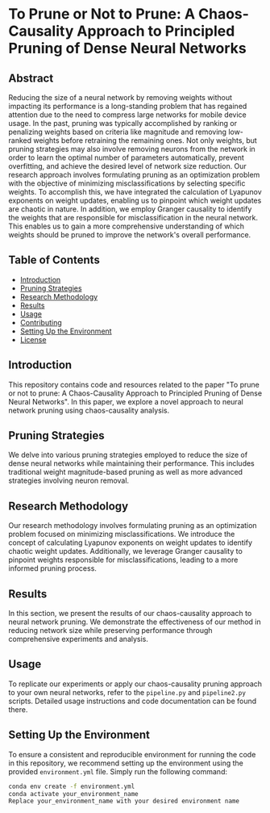 # To Prune or Not to Prune: A Chaos-Causality Approach to Principled Pruning of Dense Neural Networks

## Abstract
Reducing the size of a neural network by removing weights without impacting its performance is a long-standing problem that has regained attention due to the need to compress large networks for mobile device usage. In the past, pruning was typically accomplished by ranking or penalizing weights based on criteria like magnitude and removing low-ranked weights before retraining the remaining ones. Not only weights, but pruning strategies may also involve removing neurons from the network in order to learn the optimal number of parameters automatically, prevent overfitting, and achieve the desired level of network size reduction. Our research approach involves formulating pruning as an optimization problem with the objective of minimizing misclassifications by selecting specific weights. To accomplish this, we have integrated the calculation of Lyapunov exponents on weight updates, enabling us to pinpoint which weight updates are chaotic in nature. In addition, we employ Granger causality to identify the weights that are responsible for misclassification in the neural network. This enables us to gain a more comprehensive understanding of which weights should be pruned to improve the network's overall performance.

## Table of Contents
- [Introduction](#introduction)
- [Pruning Strategies](#pruning-strategies)
- [Research Methodology](#research-methodology)
- [Results](#results)
- [Usage](#usage)
- [Contributing](#contributing)
- [Setting Up the Environment](#setting-up-the-environment)
- [License](#license)

## Introduction
This repository contains code and resources related to the paper "To prune or not to prune: A Chaos-Causality Approach to Principled Pruning of Dense Neural Networks". In this paper, we explore a novel approach to neural network pruning using chaos-causality analysis.

## Pruning Strategies
We delve into various pruning strategies employed to reduce the size of dense neural networks while maintaining their performance. This includes traditional weight magnitude-based pruning as well as more advanced strategies involving neuron removal.

## Research Methodology
Our research methodology involves formulating pruning as an optimization problem focused on minimizing misclassifications. We introduce the concept of calculating Lyapunov exponents on weight updates to identify chaotic weight updates. Additionally, we leverage Granger causality to pinpoint weights responsible for misclassifications, leading to a more informed pruning process.

## Results
In this section, we present the results of our chaos-causality approach to neural network pruning. We demonstrate the effectiveness of our method in reducing network size while preserving performance through comprehensive experiments and analysis.

## Usage
To replicate our experiments or apply our chaos-causality pruning approach to your own neural networks, refer to the `pipeline.py` and `pipeline2.py` scripts. Detailed usage instructions and code documentation can be found there.

## Setting Up the Environment
To ensure a consistent and reproducible environment for running the code in this repository, we recommend setting up the environment using the provided `environment.yml` file. Simply run the following command:

```bash
conda env create -f environment.yml
conda activate your_environment_name
Replace your_environment_name with your desired environment name
```

